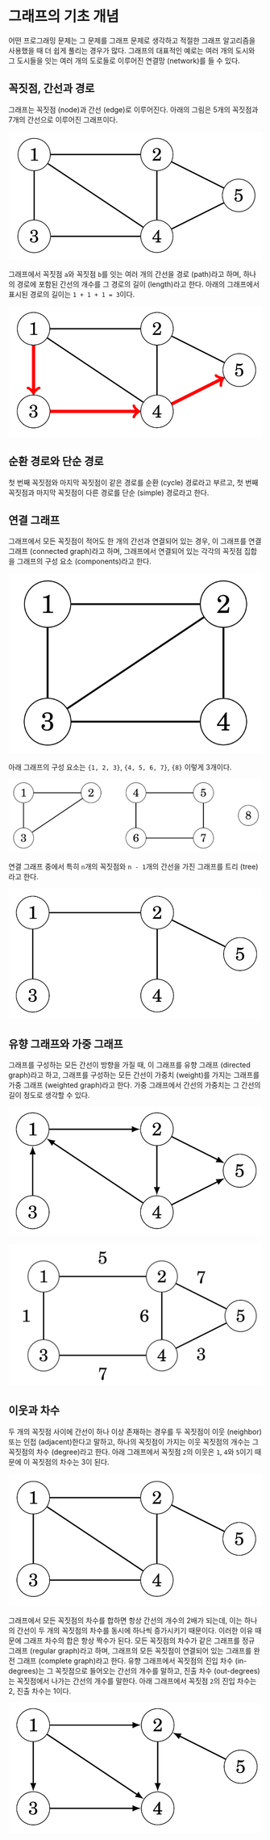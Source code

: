 # 그래프의 기초 개념

어떤 프로그래밍 문제는 그 문제를 그래프 문제로 생각하고 적절한 그래프 알고리즘을 사용했을 때 더 쉽게 풀리는 경우가 많다.
그래프의 대표적인 예로는 여러 개의 도시와 그 도시들을 잇는 여러 개의 도로들로 이루어진 연결망 (network)를 들 수 있다.

## 꼭짓점, 간선과 경로
그래프는 꼭짓점 (node)과 간선 (edge)로 이루어진다. 아래의 그림은 5개의 꼭짓점과 7개의 간선으로 이루어진 그래프이다.

![그래프의 꼭짓점과 간선](./images/01.png)

그래프에서 꼭짓점 `a`와 꼭짓점 `b`를 잇는 여러 개의 간선을 경로 (path)라고 하며, 하나의 경로에 포함된 간선의 개수를 
그 경로의 길이 (length)라고 한다. 아래의 그래프에서 표시된 경로의 길이는 `1 + 1 + 1 = 3`이다.

![그래프 경로의 길이](./images/02.png)

## 순환 경로와 단순 경로

첫 번째 꼭짓점와 마지막 꼭짓점이 같은 경로를 순환 (cycle) 경로라고 부르고, 첫 번째 꼭짓점과 마지막 꼭짓점이 다른 경로를 
단순 (simple) 경로라고 한다.

## 연결 그래프

그래프에서 모든 꼭짓점이 적어도 한 개의 간선과 연결되어 있는 경우, 이 그래프를 연결 그래프 (connected graph)라고 하며,
그래프에서 연결되어 있는 각각의 꼭짓점 집합을 그래프의 구성 요소 (components)라고 한다.

![연결 그래프](./images/03.png)

아래 그래프의 구성 요소는 `{1, 2, 3}`, `{4, 5, 6, 7}`, `{8}` 이렇게 3개이다.

![그래프의 구성 요소](./images/04.png)

연결 그래프 중에서 특히 `n`개의 꼭짓점와 `n - 1`개의 간선을 가진 그래프를 트리 (tree)라고 한다.

![트리 그래프](./images/05.png)

## 유향 그래프와 가중 그래프

그래프를 구성하는 모든 간선이 방향을 가질 때, 이 그래프를 유향 그래프 (directed graph)라고 하고, 그래프를 구성하는
모든 간선이 가중치 (weight)를 가지는 그래프를 가중 그래프 (weighted graph)라고 한다. 가중 그래프에서 간선의 가중치는
그 간선의 길이 정도로 생각할 수 있다.

![유향 그래프](./images/06.png)

![가중 그래프](./images/07.png)

## 이웃과 차수

두 개의 꼭짓점 사이에 간선이 하나 이상 존재하는 경우를 두 꼭짓점이 이웃 (neighbor) 또는 인접 (adjacent)한다고 말하고, 
하나의 꼭짓점이 가지는 이웃 꼭짓점의 개수는 그 꼭짓점의 차수 (degree)라고 한다. 아래 그래프에서 꼭짓점 `2`의 이웃은
`1`, `4`와 `5`이기 때문에 이 꼭짓점의 차수는 3이 된다.

![꼭짓점 `2`의 이웃](./images/08_1.png)

그래프에서 모든 꼭짓점의 차수를 합하면 항상 간선의 개수의 2배가 되는데, 이는 하나의 간선이 두 개의 꼭짓점의 차수를 동시에 
하나씩 증가시키기 때문이다. 이러한 이유 때문에 그래프 차수의 합은 항상 짝수가 된다. 모든 꼭짓점의 차수가 같은 그래프를 
정규 그래프 (regular graph)라고 하며, 그래프의 모든 꼭짓점이 연결되어 있는 그래프를 완전 그래프 (complete graph)라고 한다. 
유향 그래프에서 꼭짓점의 진입 차수 (in-degrees)는 그 꼭짓점으로 들어오는 간선의 개수를 말하고, 진출 차수 (out-degrees)는 
꼭짓점에서 나가는 간선의 개수를 말한다. 아래 그래프에서 꼭짓점 `2`의 진입 차수는 2, 진출 차수는 1이다.

![꼭짓점 `2`의 진입 차수와 진출 차수](./images/08_2.png)